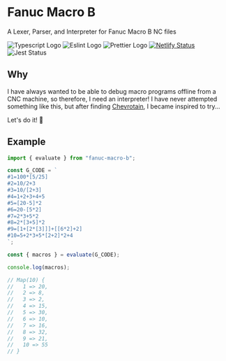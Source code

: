 # Fanuc Macro B
A Lexer, Parser, and Interpreter for Fanuc Macro B NC files

![Typescript Logo](https://img.shields.io/badge/TypeScript-007ACC?style=for-the-badge&logo=typescript&logoColor=white)
![Eslint Logo](https://img.shields.io/badge/eslint-3A33D1?style=for-the-badge&logo=eslint&logoColor=white)
![Prettier Logo](https://img.shields.io/badge/prettier-1A2C34?style=for-the-badge&logo=prettier&logoColor=F7BA3E)
[![Netlify Status](https://api.netlify.com/api/v1/badges/29c5c88a-09da-42ae-96a6-e0a9592844a2/deploy-status)](https://app.netlify.com/sites/fanuc-macro-b/deploys)
![Jest Status](https://github.com/kevinkhill/fanuc-macro-b/actions/workflows/main.yml/badge.svg)

## Why
I have always wanted to be able to debug macro programs offline from a CNC machine, so therefore, I need an interpreter! I have never attempted something like this, but after finding  [Chevrotain](https://chevrotain.io/docs/), I became inspired to try...

Let's do it! :rocket:

## Example
```javascript
import { evaluate } from "fanuc-macro-b";

const G_CODE = `
#1=100*[5/25]
#2=10/2+3
#3=10/[2+3]
#4=1+2+3+4+5
#5=[20-5]*2
#6=20-[5*2]
#7=2*3+5*2
#8=2*[3+5]*2
#9=[1+[2*[3]]]+[[6*2]+2]
#10=5+2*3+5*[2+2]*2+4
`;

const { macros } = evaluate(G_CODE);

console.log(macros);

// Map(10) {
//   1 => 20,
//   2 => 8,
//   3 => 2,
//   4 => 15,
//   5 => 30,
//   6 => 10,
//   7 => 16,
//   8 => 32,
//   9 => 21,
//   10 => 55
// }
```
